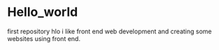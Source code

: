 # Hello_world
first repository
hlo i like front end web development 
and creating some websites using front end.
